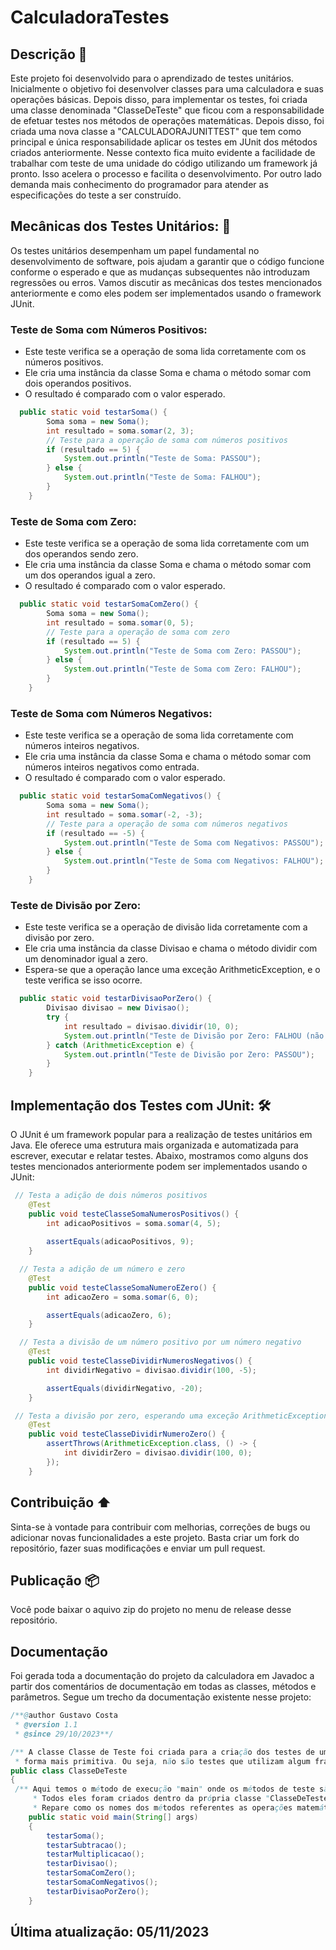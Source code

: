 # CalculadoraTestes 

## Descrição 📖

Este projeto foi desenvolvido para o aprendizado de testes unitários. Inicialmente o objetivo foi desenvolver classes para uma calculadora e suas operações básicas. Depois disso, para implementar os testes, foi criada uma classe denominada "ClasseDeTeste" que ficou com a responsabilidade de efetuar testes nos métodos de operações matemáticas. Depois disso, foi criada uma nova classe a "CALCULADORAJUNITTEST" que tem como principal e única responsabilidade aplicar os testes em JUnit dos métodos criados anteriormente. Nesse contexto fica muito evidente a facilidade de trabalhar com teste de uma unidade do código utilizando um framework já pronto. Isso acelera o processo e facilita o desenvolvimento. Por outro lado demanda mais conhecimento do programador para atender as especificações do teste a ser construído.

## Mecânicas dos Testes Unitários: ‍🔧

Os testes unitários desempenham um papel fundamental no desenvolvimento de software, pois ajudam a garantir que o código funcione conforme o esperado e que as mudanças subsequentes não introduzam regressões ou erros. Vamos discutir as mecânicas dos testes mencionados anteriormente e como eles podem ser implementados usando o framework JUnit.

<h3>Teste de Soma com Números Positivos:</h3>

- Este teste verifica se a operação de soma lida corretamente com os números positivos.
- Ele cria uma instância da classe Soma e chama o método somar com dois operandos positivos.
- O resultado é comparado com o valor esperado.
 
```java
  public static void testarSoma() {
        Soma soma = new Soma();
        int resultado = soma.somar(2, 3);
        // Teste para a operação de soma com números positivos
        if (resultado == 5) {
            System.out.println("Teste de Soma: PASSOU");
        } else {
            System.out.println("Teste de Soma: FALHOU");
        }
    }
```

<h3>Teste de Soma com Zero:</h3>

- Este teste verifica se a operação de soma lida corretamente com um dos operandos sendo zero.
- Ele cria uma instância da classe Soma e chama o método somar com um dos operandos igual a zero.
- O resultado é comparado com o valor esperado.

```java
  public static void testarSomaComZero() {
        Soma soma = new Soma();
        int resultado = soma.somar(0, 5);
        // Teste para a operação de soma com zero
        if (resultado == 5) {
            System.out.println("Teste de Soma com Zero: PASSOU");
        } else {
            System.out.println("Teste de Soma com Zero: FALHOU");
        }
    }
```


<h3>Teste de Soma com Números Negativos:</h3>

- Este teste verifica se a operação de soma lida corretamente com números inteiros negativos.
- Ele cria uma instância da classe Soma e chama o método somar com números inteiros negativos como entrada.
- O resultado é comparado com o valor esperado.

```java
  public static void testarSomaComNegativos() {
        Soma soma = new Soma();
        int resultado = soma.somar(-2, -3);
        // Teste para a operação de soma com números negativos
        if (resultado == -5) {
            System.out.println("Teste de Soma com Negativos: PASSOU");
        } else {
            System.out.println("Teste de Soma com Negativos: FALHOU");
        }
    }
```


<h3>Teste de Divisão por Zero:</h3>

- Este teste verifica se a operação de divisão lida corretamente com a divisão por zero.
- Ele cria uma instância da classe Divisao e chama o método dividir com um denominador igual a zero.
- Espera-se que a operação lance uma exceção ArithmeticException, e o teste verifica se isso ocorre.

```java
  public static void testarDivisaoPorZero() {
        Divisao divisao = new Divisao();
        try {
            int resultado = divisao.dividir(10, 0);
            System.out.println("Teste de Divisão por Zero: FALHOU (não lançou exceção)");
        } catch (ArithmeticException e) {
            System.out.println("Teste de Divisão por Zero: PASSOU");
        }
    }
```
## Implementação dos Testes com JUnit: 🛠️

O JUnit é um framework popular para a realização de testes unitários em Java. Ele oferece uma estrutura mais organizada e automatizada para escrever, executar e relatar testes. Abaixo, mostramos como alguns dos testes mencionados anteriormente podem ser implementados usando o JUnit:
```java
 // Testa a adição de dois números positivos
    @Test
    public void testeClasseSomaNumerosPositivos() {
        int adicaoPositivos = soma.somar(4, 5);
    
        assertEquals(adicaoPositivos, 9);
    }

  // Testa a adição de um número e zero
    @Test
    public void testeClasseSomaNumeroEZero() {
        int adicaoZero = soma.somar(6, 0);

        assertEquals(adicaoZero, 6);
    }

  // Testa a divisão de um número positivo por um número negativo
    @Test
    public void testeClasseDividirNumerosNegativos() {
        int dividirNegativo = divisao.dividir(100, -5);

        assertEquals(dividirNegativo, -20);
    }

 // Testa a divisão por zero, esperando uma exceção ArithmeticException
    @Test
    public void testeClasseDividirNumeroZero() {
        assertThrows(ArithmeticException.class, () -> {
            int dividirZero = divisao.dividir(100, 0);
        });
    }
```




## Contribuição ⬆️

Sinta-se à vontade para contribuir com melhorias, correções de bugs ou adicionar novas funcionalidades a este projeto. Basta criar um fork do repositório, fazer suas modificações e enviar um pull request.

## Publicação 📦

Você pode baixar o aquivo zip do projeto no menu de release desse repositório.

## Documentação

Foi gerada toda a documentação do projeto da calculadora em Javadoc a partir dos comentários de documentação em todas as classes, métodos e parâmetros. Segue um trecho da documentação existente nesse projeto:
```java
/**@author Gustavo Costa
 * @version 1.1
 * @since 29/10/2023**/

/** A classe Classe de Teste foi criada para a criação dos testes de uma 
 * forma mais primitiva. Ou seja, não são testes que utilizam algum framework open-source como o JUnit.**/
public class ClasseDeTeste 
{
 /** Aqui temos o método de execução "main" onde os métodos de teste são chamados. 
	 * Todos eles foram criados dentro da própria classe "ClasseDeTeste" e são chamados dentro desse método interno.
	 * Repare como os nomes dos métodos referentes as operações matemáticas são denominados de uma forma clara, auto explicativos.**/
    public static void main(String[] args) 
    {
        testarSoma();
        testarSubtracao();
        testarMultiplicacao();
        testarDivisao();
        testarSomaComZero();
        testarSomaComNegativos();
        testarDivisaoPorZero();
    }
```
## Última atualização: 05/11/2023
